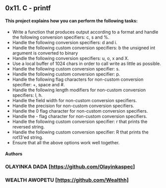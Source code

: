 ## 0x11. C - printf
#### This project explains how you can perform the following tasks:

* Write a function that produces output according to a format and handle the following conversion specifiers: c, s and %.
* Handle the following conversion specifiers: d and i.
* Handle the following custom conversion specifiers: b the unsigned int argument is converted to binary
* Handle the following conversion specifiers: u, o, x and X.
* Use a local buffer of 1024 chars in order to call write as little as possible.
* Handle the following custom conversion specifier: s.
* Handle the following custom conversion specifier: p.
* Handle the following flag characters for non-custom conversion specifier: +, space and #.
* Handle the following length modifiers for non-custom conversion specifiers: l, h.
* Handle the field width for non-custom conversion specifiers.
* Handle the precision for non-custom conversion specifiers.
* Handle the 0 flag character for non-custom conversion specifiers.
* Handle the - flag character for non-custom conversion specifiers.
* Handle the following custom conversion specifier: r that prints the reversed string.
* Handle the following custom conversion specifier: R that prints the rot13'ed string.
* Ensure that all the above options work well together.

#### Authors
### OLAYINKA DADA [https://github.com/Olayinkaspec]
### WEALTH AWOPETU [https://github.com/Wealthh]
